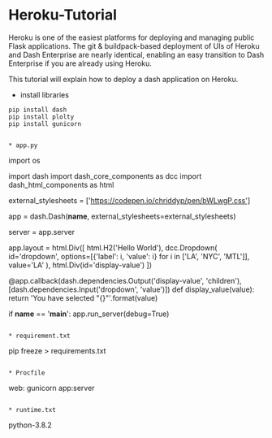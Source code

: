 # Heroku-Tutorial
Heroku is one of the easiest platforms for deploying and managing public Flask applications. The git & buildpack-based deployment of UIs of Heroku and Dash Enterprise are nearly identical, enabling an easy transition to Dash Enterprise if you are already using Heroku.

This tutorial will explain how to deploy a dash application on Heroku.

* install libraries

```
pip install dash
pip install plolty
pip install gunicorn


* app.py
```
import os

import dash
import dash_core_components as dcc
import dash_html_components as html

external_stylesheets = ['https://codepen.io/chriddyp/pen/bWLwgP.css']

app = dash.Dash(__name__, external_stylesheets=external_stylesheets)

server = app.server

app.layout = html.Div([
    html.H2('Hello World'),
    dcc.Dropdown(
        id='dropdown',
        options=[{'label': i, 'value': i} for i in ['LA', 'NYC', 'MTL']],
        value='LA'
    ),
    html.Div(id='display-value')
])

@app.callback(dash.dependencies.Output('display-value', 'children'),
              [dash.dependencies.Input('dropdown', 'value')])
def display_value(value):
    return 'You have selected "{}"'.format(value)

if __name__ == '__main__':
    app.run_server(debug=True)
```

* requirement.txt

```
pip freeze > requirements.txt
```

* Procfile

```
web: gunicorn app:server
```

* runtime.txt

```
python-3.8.2
```
